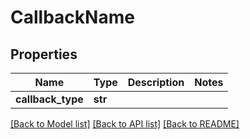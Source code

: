 # CallbackName

## Properties
Name | Type | Description | Notes
------------ | ------------- | ------------- | -------------
**callback_type** | **str** |  | 

[[Back to Model list]](../README.md#documentation-for-models) [[Back to API list]](../README.md#documentation-for-api-endpoints) [[Back to README]](../README.md)


